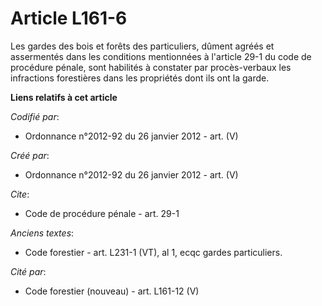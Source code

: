 # Article L161-6

Les gardes des bois et forêts des particuliers, dûment agréés et assermentés dans les conditions mentionnées à l'article 29-1
du code de procédure pénale, sont habilités à constater par procès-verbaux les infractions forestières dans les propriétés
dont ils ont la garde.

**Liens relatifs à cet article**

_Codifié par_:

  - Ordonnance n°2012-92 du 26 janvier 2012 - art. (V)

_Créé par_:

  - Ordonnance n°2012-92 du 26 janvier 2012 - art. (V)

_Cite_:

  - Code de procédure pénale - art. 29-1

_Anciens textes_:

  - Code forestier - art. L231-1 (VT), al 1, ecqc gardes particuliers.

_Cité par_:

  - Code forestier (nouveau) - art. L161-12 (V)
